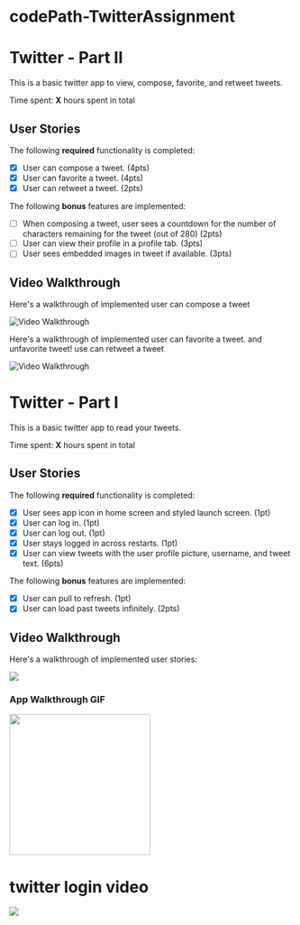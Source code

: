 # codePath-TwitterAssignment

# Twitter - Part II

This is a basic twitter app to view, compose, favorite, and retweet tweets.

Time spent: **X** hours spent in total

## User Stories

The following **required** functionality is completed:

- [x] User can compose a tweet. (4pts)
- [x] User can favorite a tweet. (4pts)
- [x] User can retweet a tweet. (2pts)

The following **bonus** features are implemented:

- [ ] When composing a tweet, user sees a countdown for the number of characters remaining for the tweet (out of 280) (2pts)
- [ ] User can view their profile in a profile tab. (3pts)
- [ ] User sees embedded images in tweet if available. (3pts)

## Video Walkthrough

Here's a walkthrough of implemented user can compose a tweet

<img src="https://media.giphy.com/media/f5M6stdtlypvQZA48H/giphy.gif" title='Video Walkthrough' width='' alt='Video Walkthrough' />

Here's a walkthrough of implemented user can favorite a tweet. and unfavorite tweet! 
use can retweet a tweet 

<img src="https://media.giphy.com/media/BJJQxBvrkcXpbF9MRc/giphy.gif" title='Video Walkthrough' width='' alt='Video Walkthrough' />


# Twitter - Part I

This is a basic twitter app to read your tweets.

Time spent: **X** hours spent in total

## User Stories

The following **required** functionality is completed:

- [x] User sees app icon in home screen and styled launch screen. (1pt)
- [x] User can log in. (1pt)
- [x] User can log out. (1pt)
- [x] User stays logged in across restarts. (1pt)
- [x] User can view tweets with the user profile picture, username, and tweet text. (6pts)

The following **bonus** features are implemented:

- [x] User can pull to refresh. (1pt)
- [x] User can load past tweets infinitely. (2pts)

## Video Walkthrough

Here's a walkthrough of implemented user stories:

<img src="https://media.giphy.com/media/ko0L2EGLhFGAQgGkMX/giphy.gif"> <br>

### App Walkthrough GIF

<img src="https://media.giphy.com/media/ahSdKhtj0ZisQYXiOC/giphy.gif" width=250><br>

# twitter login video
<img src="https://media.giphy.com/media/pRzKEUgSNBl6Rln8t4/giphy.gif"> <br>

